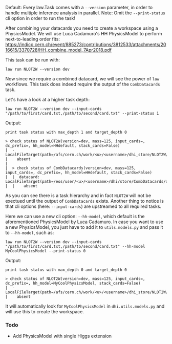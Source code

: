 Default: Every law.Task comes with a `--version` parameter, in order to handle multiple inference analysis in parallel.
Note: Omit the `--print-status` cli option in order to run the task!

After combining your datacards you need to create a workspace using a PhysicsModel. We will use Luca Cadamuro's HH PhysicsModel to perform next-to-leading order fits: https://indico.cern.ch/event/885273/contributions/3812533/attachments/2016615/3370728/HH_combine_model_7Apr2018.pdf

This task can be run with:

```shell
law run NLOT2W --version dev
```

Now since we require a combined datacard, we will see the power of `law` workflows. This task does indeed require the output of the `CombDatacards` task.

Let's have a look at a higher task depth:
```shell
law run NLOT2W --version dev --input-cards "/path/to/first/card.txt,/path/to/second/card.txt" --print-status 1
```
Output:
```shell
print task status with max_depth 1 and target_depth 0

> check status of NLOT2W(version=dev, mass=125, input_cards=, dc_prefix=, hh_model=HHdefault, stack_cards=False)
|  - LocalFileTarget(path=/afs/cern.ch/work/<u>/<username>/dhi_store/NLOT2W/dev/125/HHdefault/workspace_HHdefault.root)
|    absent
|
|  > check status of CombDatacards(version=dev, mass=125, input_cards=, dc_prefix=, hh_model=HHdefault, stack_cards=False)
|  |  datacard: LocalFileTarget(path=/eos/user/<u>/<username>/dhi/store/CombDatacards/dev/125/HHdefault/datacard.txt)
|  |    absent
```
As you can see there is a task hierarchy and in fact `NLOT2W` will not be exectued until the output of `CombDatacards` exists. Another thing to notice is that cli options (here: `--input-cards`) are upstreamed to all required tasks.

Here we can use a new cli option: `--hh-model`, which default is the aforementioned PhysicsModel by Luca Cadamuro. In case you want to use a new PhysicsModel, you just have to add it to `utils.models.py` and pass it to `--hh-model`, such as:

```shell
law run NLOT2W --version dev --input-cards "/path/to/first/card.txt,/path/to/second/card.txt" --hh-model MyCoolPhysicsModel --print-status 0
```
Output:
```shell
print task status with max_depth 0 and target_depth 0

> check status of NLOT2W(version=dev, mass=125, input_cards=, dc_prefix=, hh_model=MyCoolPhysicsModel, stack_cards=False)
|  - LocalFileTarget(path=/afs/cern.ch/work/<u>/<username>/dhi_store/NLOT2W/dev/125/MyCoolPhysicsModel/workspace_MyCoolPhysicsModel.root)
|    absent
```
It will automatically look for `MyCoolPhysicsModel` in `dhi.utils.models.py` and will use this to create the workspace.


### Todo

* Add PhysicsModel with single Higgs extension
